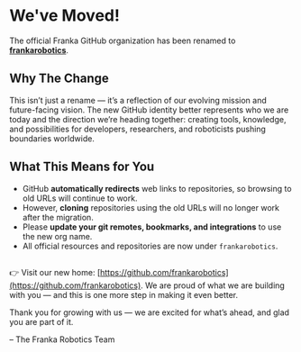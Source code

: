 # We've Moved!

The official Franka GitHub organization has been renamed to [**frankarobotics**](https://github.com/frankarobotics).

## Why The Change
This isn’t just a rename — it’s a reflection of our evolving mission and future-facing vision. The new GitHub identity better represents who we are today and the direction we’re heading together: creating tools, knowledge, and possibilities for developers, researchers, and roboticists pushing boundaries worldwide.

## What This Means for You

- GitHub **automatically redirects** web links to repositories, so browsing to old URLs will continue to work.
- However, **cloning** repositories using the old URLs will no longer work after the migration.
- Please **update your git remotes, bookmarks, and integrations** to use the new org name.
- All official resources and repositories are now under `frankarobotics`.

##
👉 Visit our new home: [https://github.com/frankarobotics](https://github.com/frankarobotics). We are proud of what we are building with you — and this is one more step in making it even better.


Thank you for growing with us —  we are excited for what’s ahead, and glad you are part of it.

– The Franka Robotics Team


